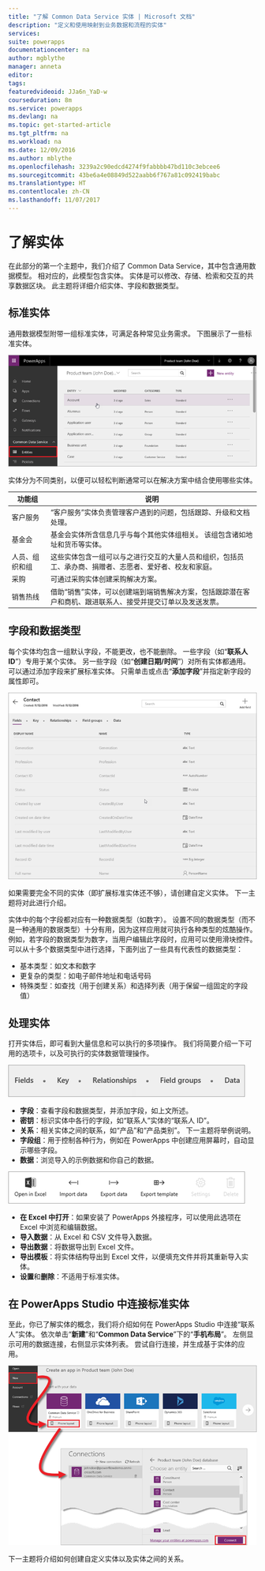 ```yaml
---
title: "了解 Common Data Service 实体 | Microsoft 文档"
description: "定义和使用映射到业务数据和流程的实体"
services: 
suite: powerapps
documentationcenter: na
author: mgblythe
manager: anneta
editor: 
tags: 
featuredvideoid: JJa6n_YaD-w
courseduration: 8m
ms.service: powerapps
ms.devlang: na
ms.topic: get-started-article
ms.tgt_pltfrm: na
ms.workload: na
ms.date: 12/09/2016
ms.author: mblythe
ms.openlocfilehash: 3239a2c90edcd4274f9fabbbb47bd110c3ebcee6
ms.sourcegitcommit: 43be6a4e08849d522aabb6f767a81c092419babc
ms.translationtype: HT
ms.contentlocale: zh-CN
ms.lasthandoff: 11/07/2017
---
```

# <a name="understand-entities"></a>了解实体
在此部分的第一个主题中，我们介绍了 Common Data Service，其中包含通用数据模型。 相对应的，此模型包含实体。 实体是可以修改、存储、检索和交互的共享数据区块。 此主题将详细介绍实体、字段和数据类型。

## <a name="standard-entities"></a>标准实体
通用数据模型附带一组标准实体，可满足各种常见业务需求。 下图展示了一些标准实体。

![Common Data Service 标准实体](./media/learning-common-data-service-entities/standard-entities.png)

实体分为不同类别，以便可以轻松判断通常可以在解决方案中结合使用哪些实体。

| 功能组 | 说明 |
| --- | --- |
| 客户服务 |“客户服务”实体负责管理客户遇到的问题，包括跟踪、升级和文档处理。 |
| 基金会 |基金会实体所含信息几乎与每个其他实体组相关。 该组包含诸如地址和货币等实体。 |
| 人员、组织和组 |这些实体包含一组可以与之进行交互的大量人员和组织，包括员工、承办商、捐赠者、志愿者、爱好者、校友和家庭。 |
| 采购 |可通过采购实体创建采购解决方案。 |
| 销售热线 |借助“销售”实体，可以创建端到端销售解决方案，包括跟踪潜在客户和商机、跟进联系人、接受并提交订单以及发送发票。 |

## <a name="fields-and-data-types"></a>字段和数据类型
每个实体均包含一组默认字段，不能更改，也不能删除。 一些字段（如“**联系人 ID**”）专用于某个实体。 另一些字段（如“**创建日期/时间**”）对所有实体都通用。 可以通过添加字段来扩展标准实体。 只需单击或点击“**添加字段**”并指定新字段的属性即可。

![“联系人”实体中的字段和数据类型](./media/learning-common-data-service-entities/contact-entity-fields.png)

如果需要完全不同的实体（即扩展标准实体还不够），请创建自定义实体。 下一主题将对此进行介绍。

实体中的每个字段都对应有一种数据类型（如数字）。 设置不同的数据类型（而不是一种通用的数据类型）十分有用，因为这样应用就可执行各种类型的炫酷操作。 例如，若字段的数据类型为数字，当用户编辑此字段时，应用可以使用滑块控件。 可以从十多个数据类型中进行选择，下面列出了一些具有代表性的数据类型：

* 基本类型：如文本和数字
* 更复杂的类型：如电子邮件地址和电话号码
* 特殊类型：如查找（用于创建关系）和选择列表（用于保留一组固定的字段值）  

## <a name="working-with-entities"></a>处理实体
打开实体后，即可看到大量信息和可以执行的多项操作。 我们将简要介绍一下可用的选项卡，以及可执行的实体数据管理操作。

![实体选项卡](./media/learning-common-data-service-entities/entity-tabs.png)

* **字段**：查看字段和数据类型，并添加字段，如上文所述。
* **密钥**：标识实体中各行的字段，如“联系人”实体的“联系人 ID”。
* **关系**：相关实体之间的联系，如“产品”和“产品类别”。 下一主题将举例说明。
* **字段组**：用于控制各种行为，例如在 PowerApps 中创建应用屏幕时，自动显示哪些字段。
* **数据**：浏览导入的示例数据和你自己的数据。

![实体操作](./media/learning-common-data-service-entities/entity-actions.png)

* **在 Excel 中打开**：如果安装了 PowerApps 外接程序，可以使用此选项在 Excel 中浏览和编辑数据。
* **导入数据**：从 Excel 和 CSV 文件导入数据。
* **导出数据**：将数据导出到 Excel 文件。
* **导出模板**：将实体结构导出到 Excel 文件，以便填充文件并将其重新导入实体。
* **设置**和**删除**：不适用于标准实体。

## <a name="connecting-to-a-standard-entity-in-powerapps-studio"></a>在 PowerApps Studio 中连接标准实体
至此，你已了解实体的概念，我们将介绍如何在 PowerApps Studio 中连接“联系人”实体。 依次单击“**新建**”和“**Common Data Service**”下的“**手机布局**”。 左侧显示可用的数据连接，右侧显示实体列表。 尝试自行连接，并生成基于实体的应用。

![在 PowerApps Studio 中连接实体](./media/learning-common-data-service-entities/connect-to-standard-entity.png)

下一主题将介绍如何创建自定义实体以及实体之间的关系。

